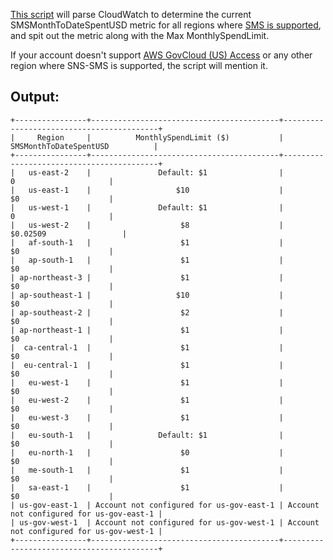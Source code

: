 [This script](sms_month_to_date_spent_usd.py) will parse CloudWatch to determine the current SMSMonthToDateSpentUSD metric for all regions where [SMS is supported](https://docs.aws.amazon.com/sns/latest/dg/sns-supported-regions-countries.html), and spit out the metric along with the Max MonthlySpendLimit.

If your account doesn't support [AWS GovCloud (US) Access](https://aws.amazon.com/govcloud-us/?whats-new-ess.sort-by=item.additionalFields.postDateTime&whats-new-ess.sort-order=desc) or any other region where SNS-SMS is supported, the script will mention it.

## Output:

```
+----------------+------------------------------------------+------------------------------------------+
|     Region     |          MonthlySpendLimit ($)           |          SMSMonthToDateSpentUSD          |
+----------------+------------------------------------------+------------------------------------------+
|   us-east-2    |               Default: $1                |                    0                     |
|   us-east-1    |                   $10                    |                    $0                    |
|   us-west-1    |               Default: $1                |                    0                     |
|   us-west-2    |                    $8                    |                 $0.02509                 |
|   af-south-1   |                    $1                    |                    $0                    |
|   ap-south-1   |                    $1                    |                    $0                    |
| ap-northeast-3 |                    $1                    |                    $0                    |
| ap-southeast-1 |                   $10                    |                    $0                    |
| ap-southeast-2 |                    $2                    |                    $0                    |
| ap-northeast-1 |                    $1                    |                    $0                    |
|  ca-central-1  |                    $1                    |                    $0                    |
|  eu-central-1  |                    $1                    |                    $0                    |
|   eu-west-1    |                    $1                    |                    $0                    |
|   eu-west-2    |                    $1                    |                    $0                    |
|   eu-west-3    |                    $1                    |                    $0                    |
|   eu-south-1   |               Default: $1                |                    $0                    |
|   eu-north-1   |                    $0                    |                    $0                    |
|   me-south-1   |                    $1                    |                    $0                    |
|   sa-east-1    |                    $1                    |                    $0                    |
| us-gov-east-1  | Account not configured for us-gov-east-1 | Account not configured for us-gov-east-1 |
| us-gov-west-1  | Account not configured for us-gov-west-1 | Account not configured for us-gov-west-1 |
+----------------+------------------------------------------+------------------------------------------+
```
